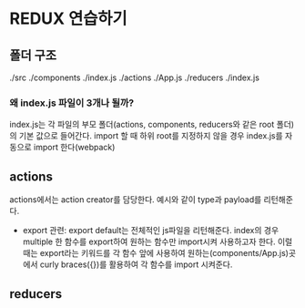 # REDUX 연습하기

## 폴더 구조 
./src
    ./components
        ./index.js
    ./actions
        ./App.js
    ./reducers
    ./index.js

### 왜 index.js 파일이 3개나 될까?
index.js는 각 파일의 부모 폴더(actions, components, reducers와 같은 root 폴더)의 기본 값으로 들어간다. import 할 때 하위 root를 지정하지 않을 경우 index.js를 자동으로 import 한다(webpack)

## actions
actions에서는 action creator를 담당한다.
예시와 같이 type과 payload를 리턴해준다.
- export 관련: export default는 전체적인 js파일을 리턴해준다. index의 경우 multiple 한 함수를 export하여 원하는 함수만 import시켜 사용하고자 한다. 이럴때는 export라는 키워드를 각 함수 앞에 사용하여 원하는(components/App.js)곳에서 curly braces({})를 활용하여 각 함수를 import 시켜준다.
## reducers
